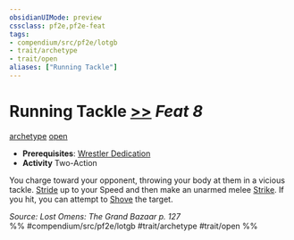 ```yaml
---
obsidianUIMode: preview
cssclass: pf2e,pf2e-feat
tags:
- compendium/src/pf2e/lotgb
- trait/archetype
- trait/open
aliases: ["Running Tackle"]
---
```

# Running Tackle  [>>](chapter-9-playing-the-game.md#Actions "Two-Action") *Feat 8*  
[archetype](archetype.md "Archetype Feat Trait")  [open](open.md "Open Combat Trait")  

- **Prerequisites**: [Wrestler Dedication](wrestler-dedication-lotgb.md)
- **Activity** Two-Action

You charge toward your opponent, throwing your body at them in a vicious tackle. [Stride](stride.md) up to your Speed and then make an unarmed melee [Strike](strike.md). If you hit, you can attempt to [Shove](Reference/Rules/Actions/shove.md) the target.

*Source: Lost Omens: The Grand Bazaar p. 127*  
%% #compendium/src/pf2e/lotgb #trait/archetype #trait/open %%